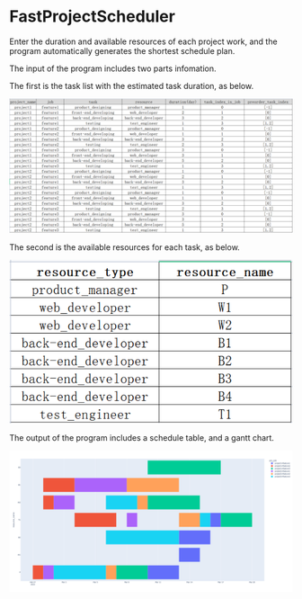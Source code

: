 # FastProjectScheduler
Enter the duration and available resources of each project work, and the program automatically generates the shortest schedule plan.

The input of the program includes two parts infomation.

The first is the task list with the estimated task duration, as below.

![task list](images/job-list.png)

The second is the available resources for each task, as below.

![resources list](images/resources-list.png)

The output of the program includes a schedule table, and a gantt chart.

![gantt chart](images/gantt_chart.png)